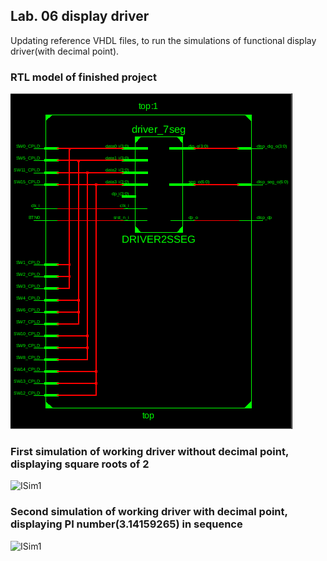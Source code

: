 ## Lab. 06 display driver
Updating reference VHDL files, to run the simulations of functional display driver(with decimal point).

### RTL model of finished project
![RTL model](06_lab_RTL_model.png)

### First simulation of working driver without decimal point, displaying square roots of 2
![ISim1](06_lab_ISim_1.png)

### Second simulation of working driver with decimal point, displaying PI number(3.14159265) in sequence
![ISim1](06_lab_ISim_1.png)




